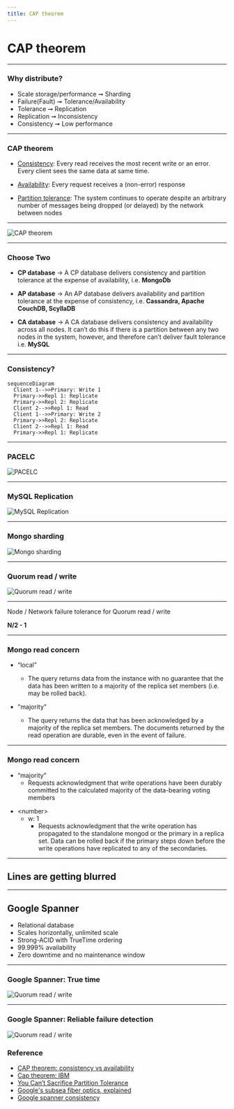 ```yaml
---
title: CAP theorem
---
```


# CAP theorem

---

### Why distribute?

- Scale storage/performance ➞ Sharding <!-- .element: class="fragment" -->
- Failure(Fault) ➞ Tolerance/Availability <!-- .element: class="fragment" -->
- Tolerance ➞ Replication <!-- .element: class="fragment" -->
- Replication ➞ Inconsistency <!-- .element: class="fragment" -->
- Consistency ➞ Low performance <!-- .element: class="fragment" -->

---

### CAP theorem

- [Consistency](https://en.wikipedia.org/wiki/Consistency_model):
  Every read receives the most recent write or an error. Every client sees the same data at same time.

<!-- .element: class="fragment" -->

- [Availability](https://en.wikipedia.org/wiki/Availability):
  Every request receives a (non-error) response

<!-- .element: class="fragment" -->

- [Partition tolerance](https://en.wikipedia.org/wiki/Network_partitioning):
  The system continues to operate despite an arbitrary number of messages being dropped (or delayed) by the network between nodes

<!-- .element: class="fragment" -->

---

![CAP theorem](/assets/cap/CAP-theorem.svg)

---

### Choose Two

- **CP database** → A CP database delivers consistency and partition tolerance at the expense of availability, i.e. **MongoDb**

<!-- .element: class="fragment text-3xl" -->

- **AP database** → An AP database delivers availability and partition tolerance at the expense of consistency, i.e. **Cassandra, Apache CouchDB, ScyllaDB**

<!-- .element: class="fragment text-3xl" -->

- **CA database** → A CA database delivers consistency and availability across all nodes. It can’t do this if there is a partition between any two nodes in the system, however, and therefore can’t deliver fault tolerance i.e. **MySQL**

<!-- .element: class="fragment text-3xl" -->

---

### Consistency?

```mermaid
sequenceDiagram
  Client 1-->>Primary: Write 1
  Primary->>Repl 1: Replicate
  Primary->>Repl 2: Replicate
  Client 2-->>Repl 1: Read
  Client 1-->>Primary: Write 2
  Primary->>Repl 2: Replicate
  Client 2-->>Repl 1: Read
  Primary->>Repl 1: Replicate
```

---

### PACELC

![PACELC](/assets/cap/PACELC.svg)

---

### MySQL Replication

![MySQL Replication](/assets/cap/MySQL-replication.svg)

---

### Mongo sharding

![Mongo sharding](/assets/cap/Mongo-sharding.svg)

---

### Quorum read / write

![Quorum read / write](/assets/cap/Quorum-read-write.svg)

---

Node / Network failure tolerance for Quorum read / write

<!-- .element: class="fragment text-6xl" -->

**N/2 - 1**

<!-- .element: class="fragment text-7xl" -->

---

### Mongo read concern

- “local”

  - The query returns data from the instance with no guarantee that the data has been written to a majority of the replica set members (i.e. may be rolled back).
  <!-- .element: class="text-2xl" -->

- "majority"
  - The query returns the data that has been acknowledged by a majority of the replica set members. The documents returned by the read operation are durable, even in the event of failure.
  <!-- .element: class="text-2xl" -->

---

### Mongo read concern

- “majority”
  - Requests acknowledgment that write operations have been durably committed to the calculated majority of the data-bearing voting members

<!-- .element: class="text-2xl" -->

- \<number\>
  - w: 1
    - Requests acknowledgment that the write operation has propagated to the standalone mongod or the primary in a replica set. Data can be rolled back if the primary steps down before the write operations have replicated to any of the secondaries.

<!-- .element: class="text-2xl" -->

---

## Lines are getting blurred

---

## Google Spanner

- Relational database <!-- .element: class="fragment" -->
- Scales horizontally, unlimited scale <!-- .element: class="fragment" -->
- Strong-ACID with TrueTime ordering <!-- .element: class="fragment" -->
- 99.999% availability <!-- .element: class="fragment" -->
- Zero downtime and no maintenance window <!-- .element: class="fragment" -->

---

### Google Spanner: True time

![Quorum read / write](/assets/cap/Atomic-Clock.svg)

---

### Google Spanner: Reliable failure detection

![Quorum read / write](/assets/cap/world-wide-connection.svg)

### Reference

- [CAP theorem: consistency vs availability](https://ashrafuzzaman.github.io/posts/cap-theorem-consistency-vs-availability/)
- [Cap theorem: IBM](https://www.ibm.com/topics/cap-theorem)
- [You Can’t Sacrifice Partition Tolerance](https://codahale.com/you-cant-sacrifice-partition-tolerance/)
- [Google's subsea fiber optics, explained](https://cloud.google.com/blog/topics/developers-practitioners/googles-subsea-fiber-optics-explained)
- [Google spanner consistency](https://www.youtube.com/watch?v=sOtlaH-QlxM&t=3s&ab_channel=GoogleCloudTech)
